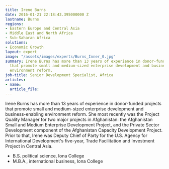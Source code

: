 ```yaml
---
title: Irene Burns
date: 2016-01-21 22:18:43.395000000 Z
lastname: Burns
regions:
- Eastern Europe and Central Asia
- Middle East and North Africa
- Sub-Saharan Africa
solutions:
- Economic Growth
layout: expert
image: "/assets/images/experts/Burns_Inner_0.jpg"
summary: Irene Burns has more than 13 years of experience in donor-funded projects
  that promote small and medium-sized enterprise development and business-enabling
  environment reform.
job-title: Senior Development Specialist, Africa
articles:
- name: 
  article_file: 
---
```


Irene Burns has more than 13 years of experience in donor-funded projects that promote small and medium-sized enterprise development and business-enabling environment reform. She most recently was the Project Quality Manager for two major projects in Afghanistan: the Afghanistan Small and Medium Enterprise Development Project, and the Private Sector Development component of the Afghanistan Capacity Development Project. Prior to that, Irene was Deputy Chief of Party for the U.S. Agency for International Development's five-year, Trade Facilitation and Investment Project in Central Asia.

* B.S. political science, Iona College
* M.B.A., international business, Iona College

